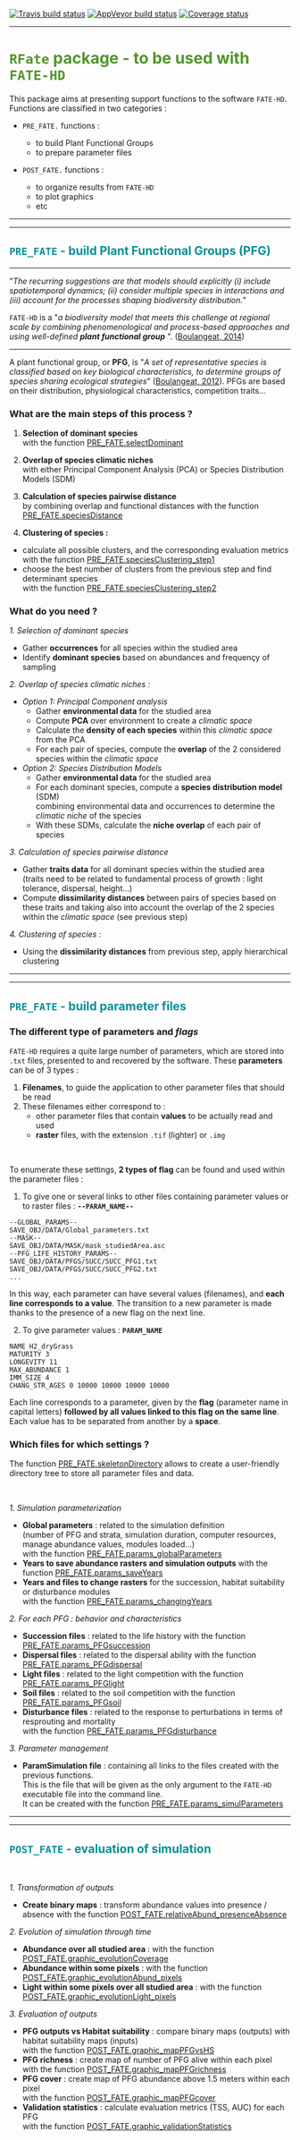 [![Travis build status](https://travis-ci.org/MayaGueguen/RFate.svg?branch=master)](https://travis-ci.org/MayaGueguen/RFate)
[![AppVeyor build status](https://ci.appveyor.com/api/projects/status/github/MayaGueguen/RFate?branch=master&svg=true)](https://ci.appveyor.com/project/MayaGueguen/RFate)
[![Coverage status](https://codecov.io/gh/MayaGueguen/RFate/branch/master/graph/badge.svg)](https://codecov.io/github/MayaGueguen/RFate?branch=master)

___________________________________________________________________________________________________

# <font color=#52962b> <i class="fa fa-pagelines"></i> `RFate` package - to be used with `FATE-HD` </font>


This package aims at presenting support functions to the software `FATE-HD`.  
Functions are classified in two categories :

- `PRE_FATE.` functions :
    - to build Plant Functional Groups
    - to prepare parameter files

- `POST_FATE.` functions :
    - to organize results from `FATE-HD`
    - to plot graphics
    - etc
    
___________________________________________________________________________________________________

___________________________________________________________________________________________________

## <font color="#068f96"><i class="fa fa-battery-quarter"></i> `PRE_FATE` - build Plant Functional Groups (PFG)</font>

___________________________________________________________________________________________________

"*The recurring suggestions are that models should explicitly (i) include spatiotemporal dynamics; (ii) consider
multiple species in interactions and (iii) account for the processes shaping biodiversity distribution.*"

`FATE-HD` is a "*a biodiversity model that meets this challenge at regional scale by combining phenomenological and process-based approaches and using well-defined* **_plant_ _functional_ _group_** ". ([Boulangeat, 2014](http://www.will.chez-alice.fr/pdf/BoulangeatGCB2014.pdf "Boulangeat, I., Georges, D., Thuiller, W., FATE-HD: A spatially and temporally explicit integrated model for predicting vegetation structure and diversity at regional scale. Global Change Biology, 20, 2368–2378."))

___________________________________________________________________________________________________

A plant functional group, or **PFG**, is "*A set of representative species is classified based on key biological characteristics, to determine groups of species sharing ecological strategies*" ([Boulangeat, 2012](http://j.boulangeat.free.fr/pdfs/Boulangeat2012_GCB_published.pdf "Boulangeat, I., Philippe, P., Abdulhak, S., Douzet, R., Garraud, L., Lavergne, S., Lavorel, S., Van Es J., Vittoz, P. and Thuiller, W. Improving plant functional groups for dynamic models of biodiversity: at the crossroad between functional and community ecology. Global Change Biology, 18, 3464-3475.")).
PFGs are based on their distribution, physiological characteristics, competition traits...


### What are the main steps of this process ?

1. **Selection of dominant species**  
with the function [PRE_FATE.selectDominant](https://mayagueguen.github.io/RFate/reference/PRE_FATE.selectDominant.html)  

2. **Overlap of species climatic niches**  
with either Principal Component Analysis (PCA) or Species Distribution Models (SDM)

3. **Calculation of species pairwise distance**  
by combining overlap and functional distances with the function [PRE_FATE.speciesDistance](https://mayagueguen.github.io/RFate/reference/PRE_FATE.speciesDistance.html)

4. **Clustering of species :**  
- calculate all possible clusters, and the corresponding evaluation metrics  
with the function [PRE_FATE.speciesClustering_step1](https://mayagueguen.github.io/RFate/reference/PRE_FATE.speciesClustering_step1.html)
- choose the best number of clusters from the previous step and find determinant species  
with the function [PRE_FATE.speciesClustering_step2](https://mayagueguen.github.io/RFate/reference/PRE_FATE.speciesClustering_step2.html)


### What do you need ?

*1. Selection of dominant species*
- Gather **occurrences** for all species within the studied area
- Identify **dominant species** based on abundances and frequençy of sampling

*2. Overlap of species climatic niches :* 
- *Option 1: Principal Component analysis*
    - Gather **environmental data** for the studied area
    - Compute **PCA** over environment to create a *climatic space*
    - Calculate the **density of each species** within this *climatic space* from the PCA
    - For each pair of species, compute the **overlap** of the 2 considered species within the *climatic space*
- *Option 2: Species Distribution Models*
    - Gather **environmental data** for the studied area
    - For each dominant species, compute a **species distribution model** (SDM)  
    combining environmental data and occurrences to determine the *climatic niche* of the species
    - With these SDMs, calculate the **niche overlap** of each pair of species

*3. Calculation of species pairwise distance*  
- Gather **traits data** for all dominant species within the studied area  
(traits need to be related to fundamental process of growth : light tolerance, dispersal, height...)
- Compute **dissimilarity distances** between pairs of species based on these traits and taking also into account the overlap of the 2 species within the *climatic space* (see previous step)

*4. Clustering of species :*  
- Using the **dissimilarity distances** from previous step, apply hierarchical clustering

___________________________________________________________________________________________________

___________________________________________________________________________________________________

## <font color="#068f96"> <i class="fa fa-battery-half"></i> `PRE_FATE` - build parameter files </font>

### The different type of parameters and *flags*

`FATE-HD` requires a quite large number of parameters, which are stored into `.txt` files, presented to and recovered by the software. These **parameters** can be of 3 types :

1. **Filenames**, to guide the application to other parameter files that should be read
2. These filenames either correspond to :
    - other parameter files that contain **values** to be actually read and used
    - **raster** files, with the extension `.tif` (lighter) or `.img`

<br/>

To enumerate these settings, **2 types of flag** can be found and used within the parameter files :

1. To give one or several links to other files containing parameter values or to raster files : **`--PARAM_NAME--`**
```Shell
--GLOBAL_PARAMS--
SAVE_OBJ/DATA/Global_parameters.txt
--MASK--
SAVE_OBJ/DATA/MASK/mask_studiedArea.asc
--PFG_LIFE_HISTORY_PARAMS--
SAVE_OBJ/DATA/PFGS/SUCC/SUCC_PFG1.txt
SAVE_OBJ/DATA/PFGS/SUCC/SUCC_PFG2.txt
...
```
In this way, each parameter can have several values (filenames), and **each line corresponds to a value**. The transition to a new parameter is made thanks to the presence of a new flag on the next line.

2. To give parameter values : **`PARAM_NAME`**
```Shell
NAME H2_dryGrass
MATURITY 3
LONGEVITY 11
MAX_ABUNDANCE 1
IMM_SIZE 4
CHANG_STR_AGES 0 10000 10000 10000 10000
```
Each line corresponds to a parameter, given by the **flag** (parameter name in capital letters) **followed by all values linked to this flag on the same line**. Each value has to be separated from another by a **space**.


### Which files for which settings ?

The function [PRE_FATE.skeletonDirectory](https://mayagueguen.github.io/RFate/reference/PRE_FATE.skeletonDirectory.html) allows to create a user-friendly directory tree to store all parameter files and data.

<br/>

*1. Simulation parameterization*
- **Global parameters** : related to the simulation definition  
(number of PFG and strata, simulation duration, computer resources, manage abundance values, modules loaded...)  
with the function [PRE_FATE.params_globalParameters](https://mayagueguen.github.io/RFate/reference/PRE_FATE.params_globalParameters.html)
- **Years to save abundance rasters and simulation outputs** with the function [PRE_FATE.params_saveYears](https://mayagueguen.github.io/RFate/reference/PRE_FATE.params_saveYears.html)
- **Years and files to change rasters** for the succession, habitat suitability or disturbance modules  
with the function [PRE_FATE.params_changingYears](https://mayagueguen.github.io/RFate/reference/PRE_FATE.params_changingYears.html)

*2. For each PFG : behavior and characteristics*
- **Succession files** : related to the life history with the function [PRE_FATE.params_PFGsuccession](https://mayagueguen.github.io/RFate/reference/PRE_FATE.params_PFGsuccession.html)
- **Dispersal files** : related to the dispersal ability with the function [PRE_FATE.params_PFGdispersal](https://mayagueguen.github.io/RFate/reference/PRE_FATE.params_PFGdispersal.html)
- **Light files** : related to the light competition with the function [PRE_FATE.params_PFGlight](https://mayagueguen.github.io/RFate/reference/PRE_FATE.params_PFGlight.html)
- **Soil files** : related to the soil competition with the function [PRE_FATE.params_PFGsoil](https://mayagueguen.github.io/RFate/reference/PRE_FATE.params_PFGsoil.html)
- **Disturbance files** : related to the response to perturbations in terms of resprouting and mortality  
with the function [PRE_FATE.params_PFGdisturbance](https://mayagueguen.github.io/RFate/reference/PRE_FATE.params_PFGdisturbance.html)

*3. Parameter management*
- **ParamSimulation file** : containing all links to the files created with the previous functions.  
This is the file that will be given as the only argument to the `FATE-HD` executable file into the command line.  
It can be created with the function [PRE_FATE.params_simulParameters](https://mayagueguen.github.io/RFate/reference/PRE_FATE.params_simulParameters.html)

___________________________________________________________________________________________________

___________________________________________________________________________________________________

## <font color="#068f96"> <i class="fa fa-battery-three-quarters"></i> `POST_FATE` - evaluation of simulation </font>

<br/>

*1. Transformation of outputs*
- **Create binary maps** : transform abundance values into presence / absence
with the function [POST_FATE.relativeAbund_presenceAbsence](https://mayagueguen.github.io/RFate/reference/POST_FATE.relativeAbund_presenceAbsence.html)

*2. Evolution of simulation through time*
- **Abundance over all studied area** : with the function [POST_FATE.graphic_evolutionCoverage](https://mayagueguen.github.io/RFate/reference/POST_FATE.graphic_evolutionCoverage.html)
- **Abundance within some pixels** : with the function [POST_FATE.graphic_evolutionAbund_pixels](https://mayagueguen.github.io/RFate/reference/POST_FATE.graphic_evolutionAbund_pixels.html)
- **Light within some pixels over all studied area** : with the function [POST_FATE.graphic_evolutionLight_pixels](https://mayagueguen.github.io/RFate/reference/POST_FATE.graphic_evolutionLight_pixels.html)

*3. Evaluation of outputs*
- **PFG outputs vs Habitat suitability** : compare binary maps (outputs) with habitat suitability maps (inputs)  
with the function [POST_FATE.graphic_mapPFGvsHS](https://mayagueguen.github.io/RFate/reference/POST_FATE.graphic_mapPFGvsHS.html)
- **PFG richness** : create map of number of PFG alive within each pixel  
with the function [POST_FATE.graphic_mapPFGrichness](https://mayagueguen.github.io/RFate/reference/POST_FATE.graphic_mapPFGrichness.html)
- **PFG cover** : create map of PFG abundance above 1.5 meters within each pixel  
with the function [POST_FATE.graphic_mapPFGcover](https://mayagueguen.github.io/RFate/reference/POST_FATE.graphic_mapPFGcover.html)
- **Validation statistics** : calculate evaluation metrics (TSS, AUC) for each PFG  
with the function [POST_FATE.graphic_validationStatistics](https://mayagueguen.github.io/RFate/reference/POST_FATE.graphic_validationStatistics.html)
